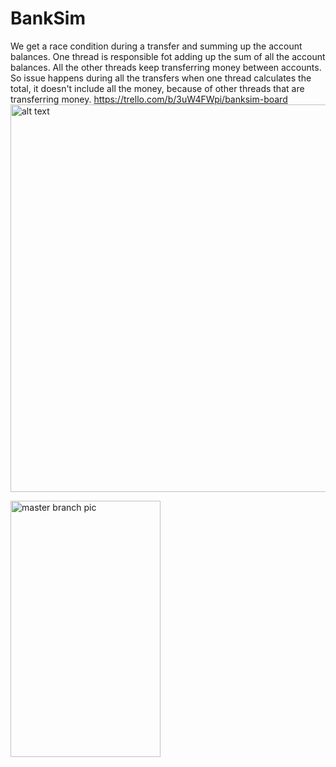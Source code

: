 # BankSim

We get a race condition during a transfer and summing up the account balances. 
One thread is responsible fot adding up the sum of all the account balances. All the other threads keep transferring money between accounts.
So issue happens during all the transfers when one thread calculates the total, it doesn't include all the money, because of other threads that are transferring money. 
https://trello.com/b/3uW4FWpi/banksim-board
<img src="https://github.com/3296f19temple/05-kalouche_gorosko-K_M/blob/maxDevelop/UMLrace.png" alt="alt text" width="860" height="620" style="max-width:100%;">

<img src="https://github.com/3296f19temple/05-kalouche_gorosko-K_M/blob/master/UMLrace.png" alt="master branch pic" width="240" height="410" style="max-width:100%;">
